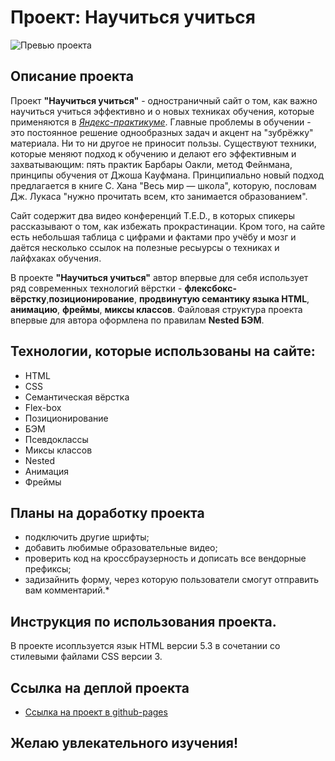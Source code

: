 # Проект: Научиться учиться
![Превью проекта](https://user-images.githubusercontent.com/113699485/222951217-a5465cb1-7ffc-4201-b262-ec0b99b11e49.jpg)
## Описание проекта
Проект **"Научиться учиться"** - одностраничный сайт о том, как важно научиться учиться эффективно и о новых техниках обучения, которые применяются в [*Яндекс-практикуме*](https://practicum.yandex.ru/ "Ссылка на сайт Яндекс-практикума"). Главные проблемы в обучении - это постоянное решение однообразных задач и акцент на "зубрёжку" материала. Ни то ни другое не приносит пользы. Существуют техники, которые меняют подход к обучению и делают его эффективным и захватывающим: пять практик Барбары Оакли, метод Фейнмана, принципы обучения от Джоша Кауфмана. Принципиально новый подход предлагается в книге С. Хана "Весь мир — школа", которую, пословам Дж. Лукаса "нужно прочитать всем, кто занимается образованием". 

Сайт содержит два видео конференций T.E.D., в которых спикеры рассказывают о том, как избежать прокрастинации. Кром того, на сайте есть небольшая таблица с цифрами и фактами про учёбу и мозг и даётся несколько ссылок на полезные ресыурсы о техниках и лайфхаках обучения.

В проекте **"Научиться учиться"** автор впервые для себя использует ряд современных технологий вёрстки - **флексбокс-вёрстку**,**позиционирование**,  **продвинутую семантику языка HTML**, **анимацию**, **фреймы**, **миксы классов**. Файловая структура проекта впервые для автора оформлена по правилам **Nested БЭМ**.

## Технологии, которые использованы на сайте:
* HTML
* CSS
* Семантическая вёрстка
* Flex-box
* Позиционирование
* БЭМ
* Псевдоклассы
* Миксы классов
* Nested 
* Анимация
* Фреймы 

## Планы на доработку проекта
* подключить другие шрифты;
* добавить любимые образовательные видео;
* проверить код на кроссбраузерность и дописать все вендорные префиксы;
* задизайнить форму, через которую пользователи смогут отправить вам комментарий.*

## Инструкция по использования проекта.  
В проекте исопльзуется язык HTML версии 5.3 в сочетании со стилевыми файлами CSS версии 3.

## Ссылка на деплой проекта
* [Ссылка на проект в github-pages](https://argayash1.github.io/how-to-learn/)

## Желаю увлекательного изучения!
